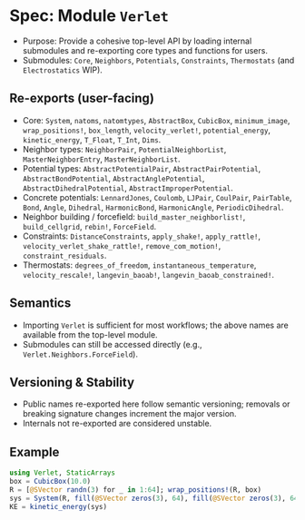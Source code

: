 # Spec: Module `Verlet`

- Purpose: Provide a cohesive top-level API by loading internal submodules and re-exporting core types and functions for users.
- Submodules: `Core`, `Neighbors`, `Potentials`, `Constraints`, `Thermostats` (and `Electrostatics` WIP).

## Re-exports (user-facing)

- Core: `System`, `natoms`, `natomtypes`, `AbstractBox`, `CubicBox`, `minimum_image`, `wrap_positions!`, `box_length`, `velocity_verlet!`, `potential_energy`, `kinetic_energy`, `T_Float`, `T_Int`, `Dims`.
- Neighbor types: `NeighborPair`, `PotentialNeighborList`, `MasterNeighborEntry`, `MasterNeighborList`.
- Potential types: `AbstractPotentialPair`, `AbstractPairPotential`, `AbstractBondPotential`, `AbstractAnglePotential`, `AbstractDihedralPotential`, `AbstractImproperPotential`.
- Concrete potentials: `LennardJones`, `Coulomb`, `LJPair`, `CoulPair`, `PairTable`, `Bond`, `Angle`, `Dihedral`, `HarmonicBond`, `HarmonicAngle`, `PeriodicDihedral`.
- Neighbor building / forcefield: `build_master_neighborlist!`, `build_cellgrid`, `rebin!`, `ForceField`.
- Constraints: `DistanceConstraints`, `apply_shake!`, `apply_rattle!`, `velocity_verlet_shake_rattle!`, `remove_com_motion!`, `constraint_residuals`.
- Thermostats: `degrees_of_freedom`, `instantaneous_temperature`, `velocity_rescale!`, `langevin_baoab!`, `langevin_baoab_constrained!`.

## Semantics

- Importing `Verlet` is sufficient for most workflows; the above names are available from the top-level module.
- Submodules can still be accessed directly (e.g., `Verlet.Neighbors.ForceField`).

## Versioning & Stability

- Public names re-exported here follow semantic versioning; removals or breaking signature changes increment the major version.
- Internals not re-exported are considered unstable.

## Example

```julia
using Verlet, StaticArrays
box = CubicBox(10.0)
R = [@SVector randn(3) for _ in 1:64]; wrap_positions!(R, box)
sys = System(R, fill(@SVector zeros(3), 64), fill(@SVector zeros(3), 64), ones(64), box, ones(Int,64), Dict(1=>:A))
KE = kinetic_energy(sys)
```
